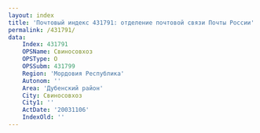 ```yaml
---
layout: index
title: 'Почтовый индекс 431791: отделение почтовой связи Почты России'
permalink: /431791/
data:
    Index: 431791
    OPSName: Свиносовхоз
    OPSType: О
    OPSSubm: 431799
    Region: 'Мордовия Республика'
    Autonom: ''
    Area: 'Дубенский район'
    City: Свиносовхоз
    City1: ''
    ActDate: '20031106'
    IndexOld: ''
---
```

